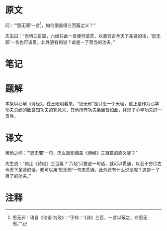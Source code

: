 # 原文
问：“‘思无邪’一言[^1]，如何便盖得三百篇之义？”

先生曰：“岂特三百篇，六经只此一言便可该贯，以至穷古今天下圣贤的话，‘思无邪’一言也可该贯。此外更有何说？此是一了百当的功夫。”
# 笔记

# 题解
本条以心解《诗经》。在王阳明看来，“思无邪”是只思一个天理，这正是作为心学功夫总纲的致良知功夫的究竟义，其他所有功夫条目皆如此，体现了心学功夫的一贯性。
# 译文
黄勉之问：“‘思无邪’一句，怎么就能涵盖《诗经》三百篇的涵义呢？”

先生说：“何止《诗经》三百篇？‘六经’只要这一句话，就可以贯通，以至于穷尽古今天下圣贤的话，都可以用‘思无邪’一句来贯通。此外还有什么说法呢？这是一了百了的功夫。”
# 注释

[^1]: 思无邪：语自《论语·为政》：“子曰：‘《诗》三百，一言以蔽之，曰思无邪。’”